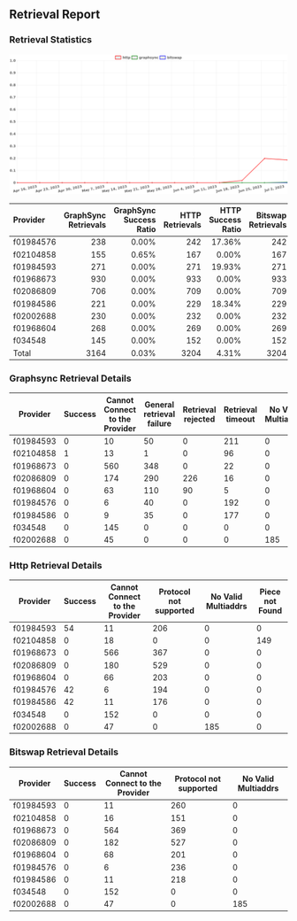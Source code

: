 ## Retrieval Report
### Retrieval Statistics
<img src="https://raw.githubusercontent.com/data-preservation-programs/filplus-checker-assets/main/filecoin-project/filecoin-plus-large-datasets/issues/1729/1688570640836.png"/>

| Provider  | GraphSync Retrievals | GraphSync Success Ratio | HTTP Retrievals | HTTP Success Ratio | Bitswap Retrievals | Bitswap Success Ratio |
| :-------- | -------------------: | ----------------------: | --------------: | -----------------: | -----------------: | --------------------: |
| f01984576 |                  238 |                   0.00% |             242 |             17.36% |                242 |                 0.00% |
| f02104858 |                  155 |                   0.65% |             167 |              0.00% |                167 |                 0.00% |
| f01984593 |                  271 |                   0.00% |             271 |             19.93% |                271 |                 0.00% |
| f01968673 |                  930 |                   0.00% |             933 |              0.00% |                933 |                 0.00% |
| f02086809 |                  706 |                   0.00% |             709 |              0.00% |                709 |                 0.00% |
| f01984586 |                  221 |                   0.00% |             229 |             18.34% |                229 |                 0.00% |
| f02002688 |                  230 |                   0.00% |             232 |              0.00% |                232 |                 0.00% |
| f01968604 |                  268 |                   0.00% |             269 |              0.00% |                269 |                 0.00% |
| f034548   |                  145 |                   0.00% |             152 |              0.00% |                152 |                 0.00% |
| Total     |                 3164 |                   0.03% |            3204 |              4.31% |               3204 |                 0.00% |

### Graphsync Retrieval Details
| Provider  | Success | Cannot Connect to the Provider | General retrieval failure | Retrieval rejected | Retrieval timeout | No Valid Multiaddrs | Unconfirmed block transfer |
| --------- | ------- | ------------------------------ | ------------------------- | ------------------ | ----------------- | ------------------- | -------------------------- |
| f01984593 | 0       | 10                             | 50                        | 0                  | 211               | 0                   | 0                          |
| f02104858 | 1       | 13                             | 1                         | 0                  | 96                | 0                   | 44                         |
| f01968673 | 0       | 560                            | 348                       | 0                  | 22                | 0                   | 0                          |
| f02086809 | 0       | 174                            | 290                       | 226                | 16                | 0                   | 0                          |
| f01968604 | 0       | 63                             | 110                       | 90                 | 5                 | 0                   | 0                          |
| f01984576 | 0       | 6                              | 40                        | 0                  | 192               | 0                   | 0                          |
| f01984586 | 0       | 9                              | 35                        | 0                  | 177               | 0                   | 0                          |
| f034548   | 0       | 145                            | 0                         | 0                  | 0                 | 0                   | 0                          |
| f02002688 | 0       | 45                             | 0                         | 0                  | 0                 | 185                 | 0                          |

### Http Retrieval Details
| Provider  | Success | Cannot Connect to the Provider | Protocol not supported | No Valid Multiaddrs | Piece not Found |
| --------- | ------- | ------------------------------ | ---------------------- | ------------------- | --------------- |
| f01984593 | 54      | 11                             | 206                    | 0                   | 0               |
| f02104858 | 0       | 18                             | 0                      | 0                   | 149             |
| f01968673 | 0       | 566                            | 367                    | 0                   | 0               |
| f02086809 | 0       | 180                            | 529                    | 0                   | 0               |
| f01968604 | 0       | 66                             | 203                    | 0                   | 0               |
| f01984576 | 42      | 6                              | 194                    | 0                   | 0               |
| f01984586 | 42      | 11                             | 176                    | 0                   | 0               |
| f034548   | 0       | 152                            | 0                      | 0                   | 0               |
| f02002688 | 0       | 47                             | 0                      | 185                 | 0               |

### Bitswap Retrieval Details
| Provider  | Success | Cannot Connect to the Provider | Protocol not supported | No Valid Multiaddrs |
| --------- | ------- | ------------------------------ | ---------------------- | ------------------- |
| f01984593 | 0       | 11                             | 260                    | 0                   |
| f02104858 | 0       | 16                             | 151                    | 0                   |
| f01968673 | 0       | 564                            | 369                    | 0                   |
| f02086809 | 0       | 182                            | 527                    | 0                   |
| f01968604 | 0       | 68                             | 201                    | 0                   |
| f01984576 | 0       | 6                              | 236                    | 0                   |
| f01984586 | 0       | 11                             | 218                    | 0                   |
| f034548   | 0       | 152                            | 0                      | 0                   |
| f02002688 | 0       | 47                             | 0                      | 185                 |
